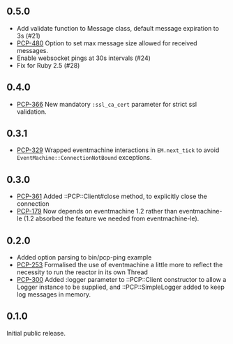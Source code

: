 ## 0.5.0

- Add validate function to Message class, default message expiration to 3s (#21)
- [PCP-480](https://tickets.puppetlabs.com/browse/PCP-480) Option to set
  max message size allowed for received messages.
- Enable websocket pings at 30s intervals (#24)
- Fix for Ruby 2.5 (#28)

## 0.4.0

- [PCP-366](https://tickets.puppetlabs.com/browse/PCP-366) New mandatory `:ssl_ca_cert`
  parameter for strict ssl validation.

## 0.3.1

- [PCP-329](https://tickets.puppetlabs.com/browse/PCP-361) Wrapped eventmachine
  interactions in `EM.next_tick` to avoid `EventMachine::ConnectionNotBound`
  exceptions.

## 0.3.0

- [PCP-361](https://tickets.puppetlabs.com/browse/PCP-361) Added
  ::PCP::Client#close method, to explicitly close the connection
- [PCP-179](https://tickets.puppetlabs.com/browse/PCP-179) Now depends on
  eventmachine 1.2 rather than eventmachine-le (1.2 absorbed the feature we
  needed from eventmachine-le).

## 0.2.0

- Added option parsing to bin/pcp-ping example
- [PCP-253](https://tickets.puppetlabs.com/browse/PCP-253) Formalised
  the use of eventmachine a little more to reflect the necessity to run
  the reactor in its own Thread
- [PCP-300](http://tickets.puppetlabs.com/browse/PCP-300) Added :logger
  parameter to ::PCP::Client constructor to allow a Logger instance to be
  supplied, and ::PCP::SimpleLogger added to keep log messages in memory.

## 0.1.0

Initial public release.
